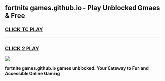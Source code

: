 
## fortnite games.github.io - Play Unblocked Gmaes & Free
<h3>
<a href="https://premium.freeplayer.one?title=fortnite_games.github.io&ref=20F">CLICK TO PLAY</a></h3>
<hr>

<h3>
<a href="https://premium.freeplayer.one?title=fortnite_games.github.io&ref=20F">CLICK 2 PLAY</a>
  
</h3>

<a href="https://premium.freeplayer.one?title=fortnite_games.github.io&ref=20F/"><img src="https://clearcache.store/games.png"></a>


**fortnite games.github.io games unblocked: Your Gateway to Fun and Accessible Online Gaming**
